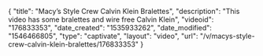 {
    "title": "Macy’s Style Crew Calvin Klein Bralettes",
    "description": "This video has some bralettes and wire free Calvin Klein",
    "videoid": "176833353",
    "date_created": "1535933262",
    "date_modified": "1546466805",
    "type": "captivate",
    "layout": "video",
    "url": "\/v\/macys-style-crew-calvin-klein-bralettes\/176833353"
}